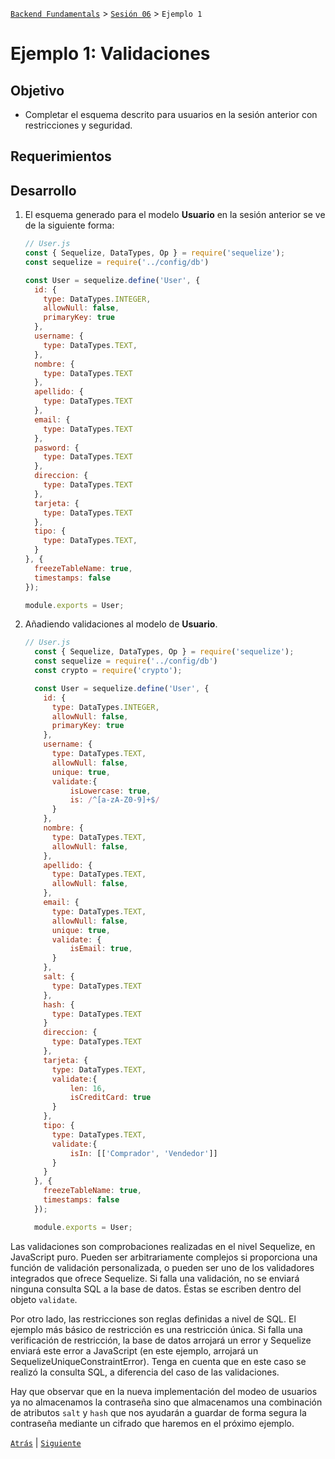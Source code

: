 [`Backend Fundamentals`](../../README.md) > [`Sesión 06`](../README.md) > `Ejemplo 1`

# Ejemplo 1: Validaciones

## Objetivo

- Completar el esquema descrito para usuarios en la sesión anterior con restricciones y seguridad.

## Requerimientos

## Desarrollo

1. El esquema generado para el modelo <b>Usuario</b> en la sesión anterior se ve de la siguiente forma:

    ```jsx
   // User.js
    const { Sequelize, DataTypes, Op } = require('sequelize');
    const sequelize = require('../config/db')

    const User = sequelize.define('User', {
      id: {
        type: DataTypes.INTEGER,
        allowNull: false,
        primaryKey: true
      },
      username: {
        type: DataTypes.TEXT,
      },
      nombre: {
        type: DataTypes.TEXT
      },
      apellido: {
        type: DataTypes.TEXT
      },
      email: {
        type: DataTypes.TEXT
      },
      pasword: {
        type: DataTypes.TEXT
      },
      direccion: {
        type: DataTypes.TEXT
      },
      tarjeta: {
        type: DataTypes.TEXT
      },
      tipo: {
        type: DataTypes.TEXT,
      }
    }, {
      freezeTableName: true,
      timestamps: false
    });

    module.exports = User;       
    ```    
    
2. Añadiendo validaciones al modelo de <b>Usuario</b>. 

    ```jsx
    // User.js
      const { Sequelize, DataTypes, Op } = require('sequelize');
      const sequelize = require('../config/db')
      const crypto = require('crypto'); 

      const User = sequelize.define('User', {
        id: {
          type: DataTypes.INTEGER,
          allowNull: false,
          primaryKey: true
        },
        username: {
          type: DataTypes.TEXT,
          allowNull: false,
          unique: true,
          validate:{
              isLowercase: true,
              is: /^[a-zA-Z0-9]+$/
          }
        },
        nombre: {
          type: DataTypes.TEXT,
          allowNull: false,
        },
        apellido: {
          type: DataTypes.TEXT,
          allowNull: false,
        },
        email: {
          type: DataTypes.TEXT,
          allowNull: false,
          unique: true,
          validate: {
              isEmail: true,
          }
        },
        salt: {
          type: DataTypes.TEXT
        },
        hash: {
          type: DataTypes.TEXT
        }
        direccion: {
          type: DataTypes.TEXT
        },
        tarjeta: {
          type: DataTypes.TEXT,
          validate:{
              len: 16,
              isCreditCard: true
          }
        },
        tipo: {
          type: DataTypes.TEXT,
          validate:{
              isIn: [['Comprador', 'Vendedor']]
          }
        }
      }, {
        freezeTableName: true,
        timestamps: false
      });

      module.exports = User;
    ```

  Las validaciones son comprobaciones realizadas en el nivel Sequelize, en JavaScript puro. Pueden ser arbitrariamente complejos si proporciona una función de validación personalizada, o pueden ser uno de los validadores integrados que ofrece Sequelize. Si falla una validación, no se enviará ninguna consulta SQL a la base de datos. Éstas se escriben dentro del objeto `validate`.

  Por otro lado, las restricciones son reglas definidas a nivel de SQL. El ejemplo más básico de restricción es una restricción única. Si falla una verificación de restricción, la base de datos arrojará un error y Sequelize enviará este error a JavaScript (en este ejemplo, arrojará un SequelizeUniqueConstraintError). Tenga en cuenta que en este caso se realizó la consulta SQL, a diferencia del caso de las validaciones.

  Hay que observar que en la nueva implementación del modeo de usuarios ya no almacenamos la contraseña sino que almacenamos una combinación de atributos `salt` y `hash` que nos ayudarán a guardar de forma segura la contraseña mediante un cifrado que haremos en el próximo ejemplo.



[`Atrás`](../README.md) | [`Siguiente`](../Ejemplo-02)
